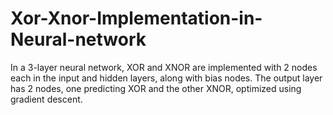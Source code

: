 # Xor-Xnor-Implementation-in-Neural-network
In a 3-layer neural network, XOR and XNOR are implemented with 2 nodes each in the input and hidden layers, along with bias nodes. The output layer has 2 nodes, one predicting XOR and the other XNOR, optimized using gradient descent.
